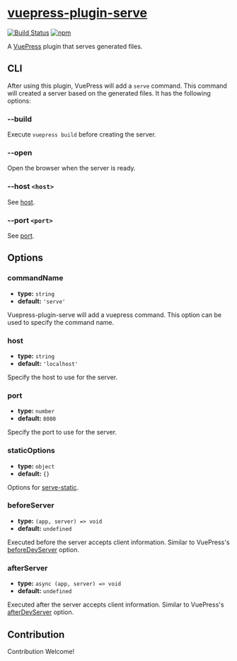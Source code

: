 # [vuepress-plugin-serve](https://shigma.github.io/vuepress-plugin-serve/)

[![Build Status](https://travis-ci.org/Shigma/vuepress-plugin-serve.svg?branch=master)](https://travis-ci.org/Shigma/vuepress-plugin-serve)
[![npm](https://img.shields.io/npm/v/vuepress-plugin-serve.svg)](https://www.npmjs.com/package/vuepress-plugin-serve)

A [VuePress](https://vuepress.vuejs.org/) plugin that serves generated files.

## CLI

After using this plugin, VuePress will add a `serve` command. This command will created a server based on the generated files. It has the following options:

### --build

Execute `vuepress build` before creating the server.

### --open

Open the browser when the server is ready.

### --host `<host>`

See [host](./config.md#host).

### --port `<port>`

See [port](./config.md#port).

## Options

### commandName

- **type:** `string`
- **default:** `'serve'`

Vuepress-plugin-serve will add a vuepress command. This option can be used to specify the command name.

### host

- **type:** `string`
- **default:** `'localhost'`

Specify the host to use for the server.

### port

- **type:** `number`
- **default:** `8080`

Specify the port to use for the server.

### staticOptions

- **type:** `object`
- **default:** `{}`

Options for [serve-static](https://github.com/expressjs/serve-static#servestaticroot-options).

### beforeServer

- **type:** `(app, server) => void`
- **default:** `undefined`

Executed before the server accepts client information. Similar to VuePress's [beforeDevServer](https://v1.vuepress.vuejs.org/en/plugin/option-api.html#beforedevserver) option.

### afterServer

- **type:** `async (app, server) => void`
- **default:** `undefined`

Executed after the server accepts client information. Similar to VuePress's [afterDevServer](https://v1.vuepress.vuejs.org/en/plugin/option-api.html#afterdevserver) option.

## Contribution

Contribution Welcome!
